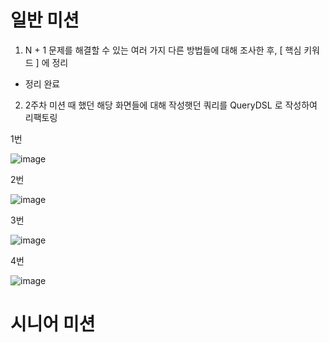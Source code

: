 # 일반 미션
1. N + 1 문제를 해결할 수 있는 여러 가지 다른 방법들에 대해 조사한 후, [ 핵심 키워드 ] 에 정리
- 정리 완료
  
2. 2주차 미션 때 했던 해당 화면들에 대해 작성햇던 쿼리를 QueryDSL 로 작성하여 리팩토링
   
1번
  
![image](https://github.com/user-attachments/assets/7c24f12e-114a-470c-89fa-6c2f97f0c235)

2번

![image](https://github.com/user-attachments/assets/d367aec0-b13b-4cfc-a0b1-9f4382031a05)

3번

![image](https://github.com/user-attachments/assets/215c2d95-aa21-4c7a-860d-8b9c81044085)

4번

![image](https://github.com/user-attachments/assets/220d755f-9207-42fa-b7be-df089fcb8acd)


# 시니어 미션
